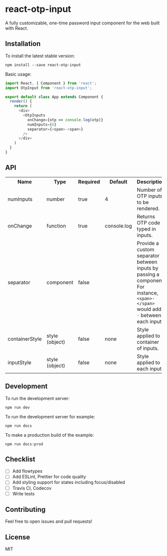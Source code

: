 # react-otp-input

A fully customizable, one-time password input component for the web built with React.

## Installation

To install the latest stable version:
```
npm install --save react-otp-input
```

Basic usage:
```javascript
import React, { Component } from 'react';
import OtpInput from 'react-otp-input';

export default class App extends Component {
  render() {
    return (
      <div>
        <OtpInputs 
          onChange={otp => console.log(otp)}
          numInputs={6}
          separator={<span>-<span>}
        />
      </div>
    )
  }
}
```

## API

<table>
  <tr>
    <th>Name<br></th>
    <th>Type</th>
    <th>Required</th>
    <th>Default</th>
    <th>Description</th>
  </tr>
  <tr>
    <td>numInputs</td>
    <td>number</td>
    <td>true</td>
    <td>4</td>
    <td>Number of OTP inputs to be rendered.</td>
  </tr>
  <tr>
    <td>onChange</td>
    <td>function</td>
    <td>true</td>
    <td>console.log</td>
    <td>Returns OTP code typed in inputs.</td>
  </tr>
  <tr>
    <td>separator</td>
    <td>component<br></td>
    <td>false</td>
    <td></td>
    <td>Provide a custom separator between inputs by passing a component. For instance, <code>&lt;span&gt;-&lt;/span&gt;</code> would add <code>-</code> between each input</td>
  </tr>
  <tr>
    <td>containerStyle</td>
    <td>style (object)</td>
    <td>false</td>
    <td>none</td>
    <td>Style applied to container of inputs.</td>
  </tr>
  <tr>
    <td>inputStyle</td>
    <td>style (object)</td>
    <td>false</td>
    <td>none</td>
    <td>Style applied to each input.</td>
  </tr>
</table>

## Development

To run the development server: 
```
npm run dev
```

To run the development server for example:
```
npm run docs
```  

To make a production build of the example:
```
npm run docs:prod
```
              

## Checklist

- [ ] Add flowtypes
- [ ] Add ESLint, Prettier for code quality
- [ ] Add styling support for states including focus/disabled
- [ ] Travis CI, Codecov
- [ ] Write tests

## Contributing

Feel free to open issues and pull requests!

## License

MIT